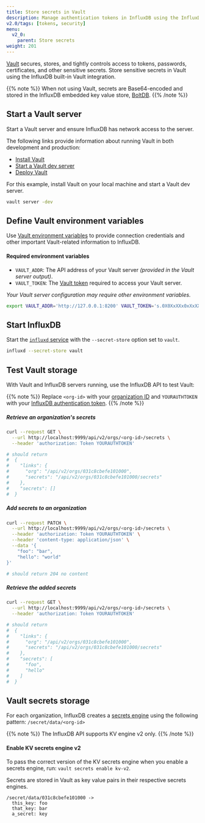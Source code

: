 ```yaml
---
title: Store secrets in Vault
description: Manage authentication tokens in InfluxDB using the InfluxDB UI or the influx CLI.
v2.0/tags: [tokens, security]
menu:
  v2_0:
    parent: Store secrets
weight: 201
---
```


[Vault](https://www.vaultproject.io/) secures, stores, and tightly controls access
to tokens, passwords, certificates, and other sensitive secrets.
Store sensitive secrets in Vault using the InfluxDB built-in Vault integration.

{{% note %}}
When not using Vault, secrets are Base64-encoded and stored in the InfluxDB embedded key value store,
[BoltDB](https://github.com/boltdb/bolt).
{{% /note %}}

## Start a Vault server

Start a Vault server and ensure InfluxDB has network access to the server.

The following links provide information about running Vault in both development and production:

- [Install Vault](https://learn.hashicorp.com/vault/getting-started/install)
- [Start a Vault dev server](https://learn.hashicorp.com/vault/getting-started/dev-server)
- [Deploy Vault](https://learn.hashicorp.com/vault/getting-started/deploy)

For this example, install Vault on your local machine and start a Vault dev server.

```sh
vault server -dev
```

## Define Vault environment variables

Use [Vault environment variables](https://www.vaultproject.io/docs/commands/index.html#environment-variables)
to provide connection credentials and other important Vault-related information to InfluxDB.

#### Required environment variables

- `VAULT_ADDR`: The API address of your Vault server _(provided in the Vault server output)_.
- `VAULT_TOKEN`: The [Vault token](https://learn.hashicorp.com/vault/getting-started/authentication)
  required to access your Vault server.

_Your Vault server configuration may require other environment variables._

```sh
export VAULT_ADDR='http://127.0.0.1:8200' VAULT_TOKEN='s.0X0XxXXx0xXxXXxxxXxXxX0x'
```

## Start InfluxDB

Start the [`influxd` service](/v2.0/reference/cli/influxd/) with the `--secret-store`
option set to `vault`.

```bash
influxd --secret-store vault
```

## Test Vault storage

With Vault and InfluxDB servers running, use the InfluxDB API to test Vault:

{{% note %}}
Replace `<org-id>` with your [organization ID](/v2.0/organizations/view-orgs/#view-your-organization-id)
and `YOURAUTHTOKEN` with your [InfluxDB authentication token](/v2.0/security/tokens/).
{{% /note %}}

##### Retrieve an organization's secrets

```sh
curl --request GET \
  --url http://localhost:9999/api/v2/orgs/<org-id>/secrets \
  --header 'authorization: Token YOURAUTHTOKEN'

# should return
#  {
#    "links": {
#      "org": "/api/v2/orgs/031c8cbefe101000",
#      "secrets": "/api/v2/orgs/031c8cbefe101000/secrets"
#    },
#    "secrets": []
#  }
```

##### Add secrets to an organization

```sh
curl --request PATCH \
  --url http://localhost:9999/api/v2/orgs/<org-id>/secrets \
  --header 'authorization: Token YOURAUTHTOKEN' \
  --header 'content-type: application/json' \
  --data '{
	"foo": "bar",
	"hello": "world"
}'

# should return 204 no content
```

##### Retrieve the added secrets

```bash
curl --request GET \
  --url http://localhost:9999/api/v2/orgs/<org-id>/secrets \
  --header 'authorization: Token YOURAUTHTOKEN'

# should return
#  {
#    "links": {
#      "org": "/api/v2/orgs/031c8cbefe101000",
#      "secrets": "/api/v2/orgs/031c8cbefe101000/secrets"
#    },
#    "secrets": [
#      "foo",
#      "hello"
#    ]
#  }
```

## Vault secrets storage

For each organization, InfluxDB creates a [secrets engine](https://learn.hashicorp.com/vault/getting-started/secrets-engines)
using the following pattern: `/secret/data/<org-id>`

{{% note %}}
The InfluxDB API supports KV engine v2 only.
{{% /note %}}

#### Enable KV secrets engine v2

To pass the correct version of the KV secrets engine when you enable a secrets engine, run: `vault secrets enable kv-v2`.

Secrets are stored in Vault as key value pairs in their respective secrets engines.

```
/secret/data/031c8cbefe101000 ->
  this_key: foo
  that_key: bar
  a_secret: key
```
